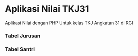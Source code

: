 # Aplikasi Nilai TKJ31
Aplikasi Nilai dengan PHP Untuk kelas TKJ Angkatan 31 di RGI

### Tabel Jurusan
### Tabel Santri
